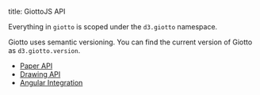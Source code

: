 title: GiottoJS API


Everything in ``giotto`` is scoped under the ``d3.giotto`` namespace.

Giotto uses semantic versioning.
You can find the current version of Giotto as ``d3.giotto.version``.

* [Paper API](/api/paper)
* [Drawing API](/api/drawing)
* [Angular Integration](/api/angular)
